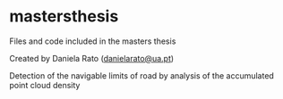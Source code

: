 # mastersthesis
Files and code included in the masters thesis 

Created by Daniela Rato (danielarato@ua.pt)

Detection of the navigable limits of road by analysis of the accumulated point cloud density 
